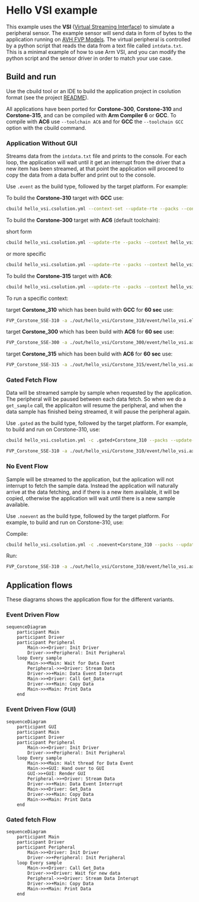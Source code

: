 # Hello VSI example

This example uses the **VSI** ([Virtual Streaming Interface](https://arm-software.github.io/AVH/main/simulation/html/group__arm__vsi.html)) to simulate a peripheral sensor. The example sensor will send data in form of bytes to the application running on [AVH FVP Models](https://arm-software.github.io/AVH/main/overview/html/index.html). The virtual peripheral is controlled by a python script that reads the data from a text file called `intdata.txt`. This is a minimal example of how to use Arm VSI, and you can modify the python script and the sensor driver in order to match your use case.

## Build and run

Use the cbuild tool or an IDE to build the application project in csolution format (see the project [README](../README.md)).

All applications have been ported for **Corstone-300**, **Corstone-310** and **Corstone-315**, and can be compiled with **Arm Compiler 6** or **GCC**. To compile with **AC6** use `--toolchain AC6` and for **GCC** the `--toolchain GCC` option with the cbuild command.


### Application Without GUI

Streams data from the `intdata.txt` file and prints to the console. For each loop, the application will wait until it get an interrupt from the driver that a new item has been streamed, at that point the application will proceed to copy the data from a data buffer and print out to the console.

Use `.event` as the build type, followed by the target platform. For example:

To build the **Corstone-310** target with **GCC** use: 

```bash
cbuild hello_vsi.csolution.yml --context-set --update-rte --packs --context hello_vsi.event+Corstone_310 --toolchain GCC
```

To build the **Corstone-300** target with **AC6** (default toolchain): 

short form
```bash
cbuild hello_vsi.csolution.yml --update-rte --packs --context hello_vsi.event+Corstone_300
```

or more specific

```bash
cbuild hello_vsi.csolution.yml --update-rte --packs --context hello_vsi.event+Corstone_300 --toolchain AC6
```

To build the **Corstone-315** target with **AC6**:
```bash
cbuild hello_vsi.csolution.yml --update-rte --packs --context hello_vsi.event+Corstone_315
```


To run a specific context:

target **Corstone_310** which has been build with **GCC**  for **60 sec** use:

```bash
FVP_Corstone_SSE-310 -a ./out/hello_vsi/Corstone_310/event/hello_vsi.elf -C mps3_board.v_path=./source/VSI/data_sensor/python/ --simlimit 60
```


target **Corstone_300** which has been build with **AC6**  for **60 sec** use:

```bash
FVP_Corstone_SSE-300 -a ./out/hello_vsi/Corstone_300/event/hello_vsi.axf -C mps3_board.v_path=./source/VSI/data_sensor/python/ --simlimit 60
```


target **Corstone_315** which has been build with **AC6**  for **60 sec** use:

```bash
FVP_Corstone_SSE-315 -a ./out/hello_vsi/Corstone_315/event/hello_vsi.axf -C mps4_board.v_path=./source/VSI/data_sensor/python/ --simlimit 60
```


### Gated Fetch Flow

Data will be streamed sample by sample when requested by the application. The peripheral will be paused between each data fetch. So when we do a `get_sample` call, the applicaiton will resume the peripheral, and when the data sample has finished being streamed, it will pause the peripheral again.

Use `.gated` as the build type, followed by the target platform. For example, to build and run on Corstone-310, use:

```bash
cbuild hello_vsi.csolution.yml -c .gated+Corstone_310 --packs --update-rte --toolchain AC6
```


```bash
FVP_Corstone_SSE-310 -a ./out/hello_vsi/Corstone_310/event/hello_vsi.axf -C mps3_board.v_path=./source/VSI/data_sensor/python/
```

### No Event Flow

Sample will be streamed to the application, but the aplication will not interrupt to fetch the sample data. Instead the application will naturally arrive at the data fetching, and if there is a new item available, it will be copied, otherwise the application will wait until there is a new sample available.

Use `.noevent` as the build type, followed by the target platform. For example, to build and run on Corstone-310, use:

Compile: 

```bash
cbuild hello_vsi.csolution.yml -c .noevent+Corstone_310 --packs --update-rte
```

Run:

```bash
FVP_Corstone_SSE-310 -a ./out/hello_vsi/Corstone_310/event/hello_vsi.axf -C mps3_board.v_path=./source/VSI/data_sensor/python/
```


## Application flows

These diagrams shows the application flow for the different variants.

### Event Driven Flow

```mermaid
sequenceDiagram
    participant Main
    participant Driver
    participant Peripheral
        Main->>+Driver: Init Driver 
        Driver->>+Peripheral: Init Peripheral
    loop Every sample
        Main->>+Main: Wait for Data Event
        Peripheral->>+Driver: Stream Data
        Driver->>+Main: Data Event Interrupt
        Main->>+Driver: Call Get_Data
        Driver->>+Main: Copy Data
        Main->>+Main: Print Data
    end
```

### Event Driven Flow (GUI)

```mermaid
sequenceDiagram
    participant GUI
    participant Main
    participant Driver
    participant Peripheral
        Main->>+Driver: Init Driver 
        Driver->>+Peripheral: Init Peripheral
    loop Every sample
        Main->>+Main: Halt thread for Data Event
        Main->>+GUI: Hand over to GUI
        GUI->>+GUI: Render GUI
        Peripheral->>+Driver: Stream Data
        Driver->>+Main: Data Event Interrupt
        Main->>+Driver: Get_Data
        Driver->>+Main: Copy Data
        Main->>+Main: Print Data
    end
```

### Gated fetch Flow

```mermaid
sequenceDiagram
    participant Main
    participant Driver
    participant Peripheral
        Main->>+Driver: Init Driver 
        Driver->>+Peripheral: Init Peripheral
    loop Every sample 
        Main->>+Driver: Call Get_Data
        Driver->>+Driver: Wait for new data
        Peripheral->>+Driver: Stream Data Interupt
        Driver->>+Main: Copy Data
        Main->>+Main: Print Data
    end
```
